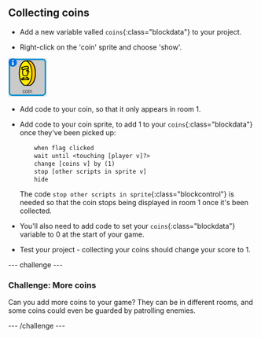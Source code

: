## Collecting coins

+ Add a new variable valled `coins`{:class="blockdata"} to your project.

+ Right-click on the 'coin' sprite and choose 'show'.

![screenshot](images/world-coins.png)

+ Add code to your coin, so that it only appears in room 1.

+ Add code to your coin sprite, to add 1 to your `coins`{:class="blockdata"} once they've been picked up:

	```blocks
		when flag clicked
		wait until <touching [player v]?>
		change [coins v] by (1)
		stop [other scripts in sprite v]
		hide
	```

	The code `stop other scripts in sprite`{:class="blockcontrol"} is needed so that the coin stops being displayed in room 1 once it's been collected.

+ You'll also need to add code to set your `coins`{:class="blockdata"} variable to 0 at the start of your game.

+ Test your project - collecting your coins should change your score to 1.

--- challenge ---
### Challenge: More coins
Can you add more coins to your game? They can be in different rooms, and some coins could even be guarded by patrolling enemies.

--- /challenge ---
